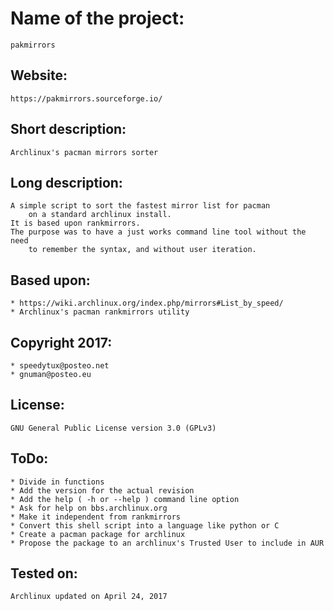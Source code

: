 # Name of the project:
	pakmirrors

## Website:
	https://pakmirrors.sourceforge.io/

## Short description:
	Archlinux's pacman mirrors sorter

## Long description:
	A simple script to sort the fastest mirror list for pacman
		on a standard archlinux install.
	It is based upon rankmirrors.
	The purpose was to have a just works command line tool without the need
		to remember the syntax, and without user iteration.

## Based upon:
	* https://wiki.archlinux.org/index.php/mirrors#List_by_speed/
	* Archlinux's pacman rankmirrors utility

## Copyright 2017:
	* speedytux@posteo.net
	* gnuman@posteo.eu

## License:
	GNU General Public License version 3.0 (GPLv3)

## ToDo:
	* Divide in functions
	* Add the version for the actual revision
	* Add the help ( -h or --help ) command line option
	* Ask for help on bbs.archlinux.org
	* Make it independent from rankmirrors
	* Convert this shell script into a language like python or C
	* Create a pacman package for archlinux
	* Propose the package to an archlinux's Trusted User to include in AUR

## Tested on:
	Archlinux updated on April 24, 2017

